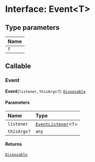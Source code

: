 # Interface: Event\<T>

## Type parameters

| Name |
| :------ |
| `T` |

## Callable

### Event

**Event**(`listener`, `thisArgs?`): [`Disposable`](/en/auto-docs/utils/interfaces/Disposable-1.md)

#### Parameters

| Name | Type |
| :------ | :------ |
| `listener` | [`EventListener`](/en/auto-docs/utils/interfaces/EventListener.md)<`T`> |
| `thisArgs?` | `any` |

#### Returns

[`Disposable`](/en/auto-docs/utils/interfaces/Disposable-1.md)
